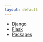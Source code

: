 ```yaml
---
layout: default
---
```


<!-- ![Octocat](https://raw.githubusercontent.com/s4dhulabs/vimana-framework/main/resources/imgs/vimana1.png)
-->
<!--<img src="https://raw.githubusercontent.com/s4dhulabs/vimana-framework/main/resources/imgs/vimana1.png" alt="alt text" width="900" height="600">
-->


*	[Django](./django_siddhis.html)
*	[Flask](./flask_siddhis.html)
*	[Packages](./packages_siddhis.html)

